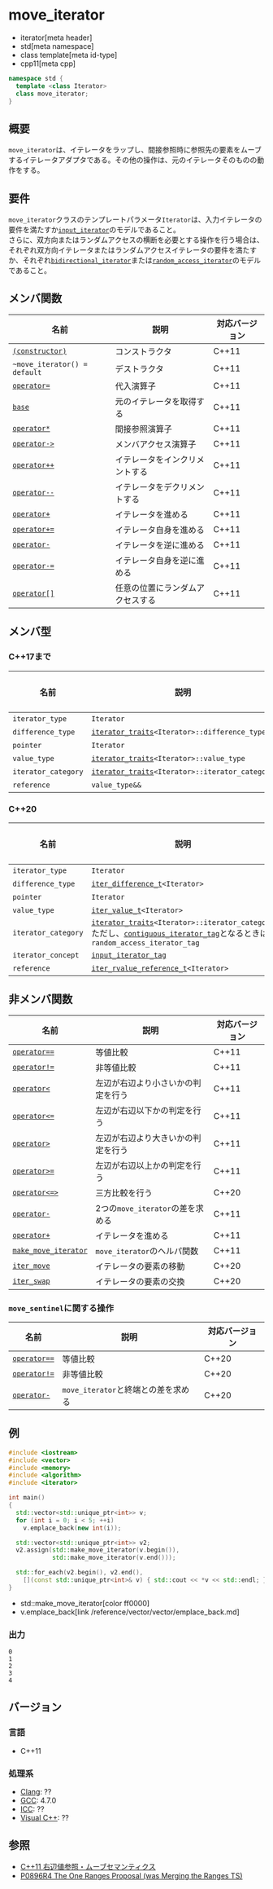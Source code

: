 # move_iterator
* iterator[meta header]
* std[meta namespace]
* class template[meta id-type]
* cpp11[meta cpp]

```cpp
namespace std {
  template <class Iterator>
  class move_iterator;
}
```

## 概要
`move_iterator`は、イテレータをラップし、間接参照時に参照先の要素をムーブするイテレータアダプタである。その他の操作は、元のイテレータそのものの動作をする。


## 要件

`move_iterator`クラスのテンプレートパラメータ`Iterator`は、入力イテレータの要件を満たすか[`input_iterator`](/reference/iterator/input_iterator.md)のモデルであること。  
さらに、双方向またはランダムアクセスの横断を必要とする操作を行う場合は、それぞれ双方向イテレータまたはランダムアクセスイテレータの要件を満たすか、それぞれ[`bidirectional_iterator`](/reference/iterator/bidirectional_iterator.md)または[`random_access_iterator`](/reference/iterator/random_access_iterator.md)のモデルであること。


## メンバ関数

| 名前 | 説明 | 対応バージョン |
|------------------------------------------------------|-------------|-------|
| [`(constructor)`](move_iterator/op_constructor.md) | コンストラクタ | C++11 |
| `~move_iterator() = default`                         | デストラクタ | C++11 |
| [`operator=`](move_iterator/op_assign.md)          | 代入演算子 | C++11 |
| [`base`](move_iterator/base.md)                    | 元のイテレータを取得する | C++11 |
| [`operator*`](move_iterator/op_deref.md)           | 間接参照演算子 | C++11 |
| [`operator->`](move_iterator/op_arrow.md)          | メンバアクセス演算子 | C++11 |
| [`operator++`](move_iterator/op_increment.md)      | イテレータをインクリメントする | C++11 |
| [`operator--`](move_iterator/op_decrement.md)      | イテレータをデクリメントする | C++11 |
| [`operator+`](move_iterator/op_unary_plus.md)      | イテレータを進める | C++11 |
| [`operator+=`](move_iterator/op_plus_assign.md)    | イテレータ自身を進める | C++11 |
| [`operator-`](move_iterator/op_unary_minus.md)     | イテレータを逆に進める | C++11 |
| [`operator-=`](move_iterator/op_minus_assign.md)   | イテレータ自身を逆に進める | C++11 |
| [`operator[]`](move_iterator/op_at.md)             | 任意の位置にランダムアクセスする | C++11 |


## メンバ型

### C++17まで

| 名前 | 説明 | 対応バージョン |
|------------------------------------------------------|-------------|-------|
| `iterator_type` | `Iterator` | C++11 |
| `difference_type` | [`iterator_traits`](/reference/iterator/iterator_traits.md)`<Iterator>::difference_type` | C++11 |
| `pointer` | `Iterator` | C++11 |
| `value_type` | [`iterator_traits`](/reference/iterator/iterator_traits.md)`<Iterator>::value_type` | C++11 |
| `iterator_category` | [`iterator_traits`](/reference/iterator/iterator_traits.md)`<Iterator>::iterator_category` | C++11 |
| `reference` | `value_type&&` | C++11 |

### C++20

| 名前 | 説明 | 対応バージョン |
|------------------------------------------------------|-------------|-------|
| `iterator_type` | `Iterator` | C++11 |
| `difference_type` | [`iter_difference_t`](/reference/iterator/iter_difference_t.md)`<Iterator>` | C++20 |
| `pointer` | `Iterator` | C++11 |
| `value_type` | [`iter_value_t`](/reference/iterator/iter_value_t.md)`<Iterator>` | C++20 |
| `iterator_category` | [`iterator_traits`](/reference/iterator/iterator_traits.md)`<Iterator>::iterator_category` <br/> ただし、[`contiguous_iterator_tag`](/reference/iterator/iterator_tag.md)となるときは`random_access_iterator_tag` | C++20 |
| `iterator_concept` | [`input_iterator_tag`](/reference/iterator/iterator_tag.md) | C++20 |
| `reference` | [`iter_rvalue_reference_t`](/reference/iterator/iter_rvalue_reference_t.md)`<Iterator>`  | C++20 |


## 非メンバ関数

| 名前 | 説明 | 対応バージョン |
|------------------------------------------------------|-------------|-------|
| [`operator==`](move_iterator/op_equal.md)         | 等値比較 | C++11 |
| [`operator!=`](move_iterator/op_not_equal.md)     | 非等値比較 | C++11 |
| [`operator<`](move_iterator/op_less.md)           | 左辺が右辺より小さいかの判定を行う | C++11 |
| [`operator<=`](move_iterator/op_less_equal.md)    | 左辺が右辺以下かの判定を行う | C++11 |
| [`operator>`](move_iterator/op_greater.md)        | 左辺が右辺より大きいかの判定を行う | C++11 |
| [`operator>=`](move_iterator/op_greater_equal.md) | 左辺が右辺以上かの判定を行う | C++11 |
| [`operator<=>`](move_iterator/op_compare_3way.md.nolink)           | 三方比較を行う | C++20 |
| [`operator-`](move_iterator/op_minus.md)          | 2つの`move_iterator`の差を求める | C++11 |
| [`operator+`](move_iterator/op_plus.md)           | イテレータを進める | C++11 |
| [`make_move_iterator`](make_move_iterator.md)     | `move_iterator`のヘルパ関数 | C++11 |
| [`iter_move`](move_iterator/iter_move.md)     | イテレータの要素の移動 | C++20 |
| [`iter_swap`](move_iterator/iter_swap.md)     | イテレータの要素の交換 | C++20 |

### `move_sentinel`に関する操作

| 名前 | 説明 | 対応バージョン |
|------------------------------------------------------|-------------|-------|
| [`operator==`](move_iterator/op_equal.md)         | 等値比較 | C++20 |
| [`operator!=`](move_iterator/op_not_equal.md)     | 非等値比較 | C++20 |
| [`operator-`](move_iterator/op_minus.md)          | `move_iterator`と終端との差を求める | C++20 |


## 例
```cpp example
#include <iostream>
#include <vector>
#include <memory>
#include <algorithm>
#include <iterator>

int main()
{
  std::vector<std::unique_ptr<int>> v;
  for (int i = 0; i < 5; ++i)
    v.emplace_back(new int(i));

  std::vector<std::unique_ptr<int>> v2;
  v2.assign(std::make_move_iterator(v.begin()),
            std::make_move_iterator(v.end()));

  std::for_each(v2.begin(), v2.end(),
    [](const std::unique_ptr<int>& v) { std::cout << *v << std::endl; });
}
```
* std::make_move_iterator[color ff0000]
* v.emplace_back[link /reference/vector/vector/emplace_back.md]

### 出力
```
0
1
2
3
4
```

## バージョン
### 言語
- C++11

### 処理系
- [Clang](/implementation.md#clang): ??
- [GCC](/implementation.md#gcc): 4.7.0
- [ICC](/implementation.md#icc): ??
- [Visual C++](/implementation.md#visual_cpp): ??


## 参照
- [C++11 右辺値参照・ムーブセマンティクス](/lang/cpp11/rvalue_ref_and_move_semantics.md)
- [P0896R4 The One Ranges Proposal (was Merging the Ranges TS)](http://www.open-std.org/jtc1/sc22/wg21/docs/papers/2018/p0896r4.pdf)
